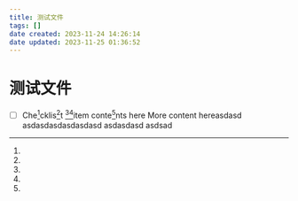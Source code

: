 ```yaml
---
title: 测试文件
tags: []
date created: 2023-11-24 14:26:14
date updated: 2023-11-25 01:36:52
---
```


# 测试文件

- [ ] Che[^1]cklis[^2]t [^3][^4]item conte[^5]nts here More content hereasdasd
asdasdasdasdasdasd asdasdasd
asdsad

[^1]:
[^2]:
[^3]:
[^4]:
[^5]:
